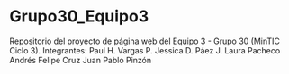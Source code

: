 # Grupo30_Equipo3
Repositorio del proyecto de página web del Equipo 3 - Grupo 30 (MinTIC Ciclo 3).
Integrantes:
Paul H. Vargas P.
Jessica D. Páez J.
Laura Pacheco
Andrés Felipe Cruz
Juan Pablo Pinzón
